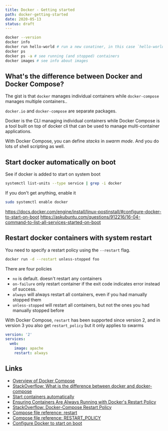 ```yaml
---
title: Docker - Getting started
path: docker-getting-started
date: 2020-05-13
status: draft
---
```


```bash
docker --version
docker info
docker run hello-world # run a new conatiner, in this case `hello-world`
docker ps
docker ps -a # see running (and stopped) containers
docker images # see info about images
```

## What's the difference between Docker and Docker Compose?

The gist is that `docker` manages individual containers while `docker-compose` manages multiple containers..

`docker.io` and `docker-compose` are separate packages.

Docker is the CLI managing individual containers while Docker Compose is a tool built on top of docker cli that can be used to manage multi-container applications.

With Docker Compose, you can define _stacks_ in _swarm mode_. And you do lots of shell scripting as well.

## Start docker automatically on boot

See if docker is added to start on system boot

```bash
systemctl list-units --type service | grep -i docker
```

If you don't get anything, enable it

```bash
sudo systemctl enable docker
```

https://docs.docker.com/engine/install/linux-postinstall/#configure-docker-to-start-on-boot
https://askubuntu.com/questions/912216/16-04-command-to-list-all-services-started-on-boot

## Restart docker containers with system restart

You need to specify a restart policy using the `--restart` flag.

```bash
docker run -d --restart unless-stopped foo
```

There are four policies

- `no` is default. doesn't restart any containers
- `on-failure` only restart container if the exit code indicates error instead of success.
- `always` will always restart all containers, even if you had manually stopped them
- `unless-stopped` will restart all containers, but not the ones you had manually stopped before

With Docker Compose, `restart` has been supported since version 2, and in version 3 you also get `restart_policy` but it only applies to swarms

```yml
version: '2'
services:
  web:
    image: apache
    restart: always
```

## Links

- [Overview of Docker Compose](https://docs.docker.com/compose/)
- [StackOverflow: What is the difference between docker and docker-compose](https://stackoverflow.com/a/37966689)
- [Start containers automatically](https://docs.docker.com/config/containers/start-containers-automatically/)
- [Ensuring Containers Are Always Running with Docker's Restart Policy](https://rollout.io/blog/ensuring-containers-are-always-running-with-dockers-restart-policy/)
- [StackOverflow: Docker-Compose Restart Policy](https://stackoverflow.com/a/42216597)
- [Compose file reference: restart](https://docs.docker.com/compose/compose-file/#restart)
- [Compose file reference: RESTART_POLICY](https://docs.docker.com/compose/compose-file/#restart_policy)
- [Configure Docker to start on boot](https://docs.docker.com/engine/install/linux-postinstall/#configure-docker-to-start-on-boot)
